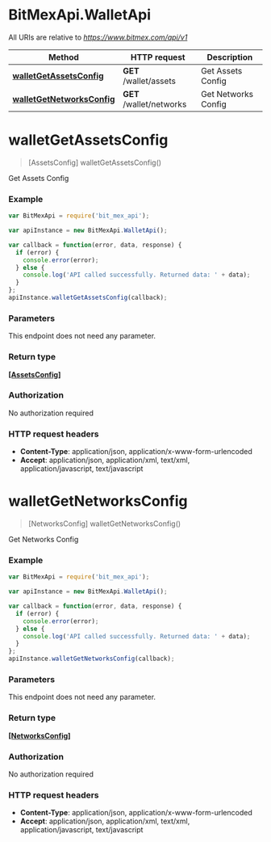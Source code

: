 # BitMexApi.WalletApi

All URIs are relative to *https://www.bitmex.com/api/v1*

Method | HTTP request | Description
------------- | ------------- | -------------
[**walletGetAssetsConfig**](WalletApi.md#walletGetAssetsConfig) | **GET** /wallet/assets | Get Assets Config
[**walletGetNetworksConfig**](WalletApi.md#walletGetNetworksConfig) | **GET** /wallet/networks | Get Networks Config


<a name="walletGetAssetsConfig"></a>
# **walletGetAssetsConfig**
> [AssetsConfig] walletGetAssetsConfig()

Get Assets Config

### Example
```javascript
var BitMexApi = require('bit_mex_api');

var apiInstance = new BitMexApi.WalletApi();

var callback = function(error, data, response) {
  if (error) {
    console.error(error);
  } else {
    console.log('API called successfully. Returned data: ' + data);
  }
};
apiInstance.walletGetAssetsConfig(callback);
```

### Parameters
This endpoint does not need any parameter.

### Return type

[**[AssetsConfig]**](AssetsConfig.md)

### Authorization

No authorization required

### HTTP request headers

 - **Content-Type**: application/json, application/x-www-form-urlencoded
 - **Accept**: application/json, application/xml, text/xml, application/javascript, text/javascript

<a name="walletGetNetworksConfig"></a>
# **walletGetNetworksConfig**
> [NetworksConfig] walletGetNetworksConfig()

Get Networks Config

### Example
```javascript
var BitMexApi = require('bit_mex_api');

var apiInstance = new BitMexApi.WalletApi();

var callback = function(error, data, response) {
  if (error) {
    console.error(error);
  } else {
    console.log('API called successfully. Returned data: ' + data);
  }
};
apiInstance.walletGetNetworksConfig(callback);
```

### Parameters
This endpoint does not need any parameter.

### Return type

[**[NetworksConfig]**](NetworksConfig.md)

### Authorization

No authorization required

### HTTP request headers

 - **Content-Type**: application/json, application/x-www-form-urlencoded
 - **Accept**: application/json, application/xml, text/xml, application/javascript, text/javascript

